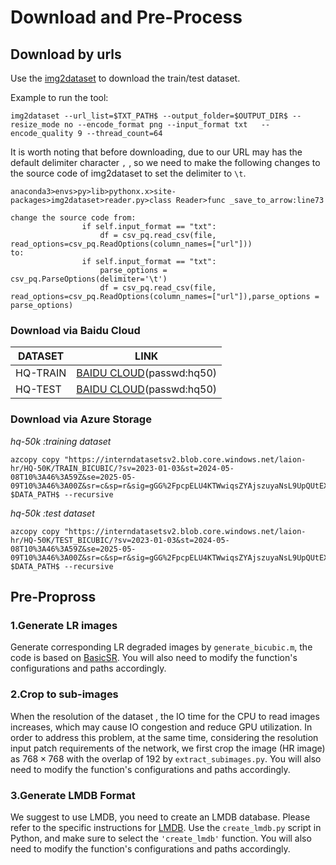 # Download and Pre-Process

## Download by urls
Use the [img2dataset](https://github.com/rom1504/img2dataset) to download the train/test dataset. 

Example to run the tool:
```
img2dataset --url_list=$TXT_PATH$ --output_folder=$OUTPUT_DIR$ --resize_mode no --encode_format png --input_format txt   --encode_quality 9 --thread_count=64
```
It is worth noting that before downloading, due to our URL may has the default delimiter character `,` , so we need to make the following changes to the source code of img2dataset to set the delimiter to `\t`. 
```
anaconda3>envs>py>lib>pythonx.x>site-packages>img2dataset>reader.py>class Reader>func _save_to_arrow:line73

change the source code from:
                if self.input_format == "txt":
                    df = csv_pq.read_csv(file, read_options=csv_pq.ReadOptions(column_names=["url"]))
to:
                if self.input_format == "txt":
                    parse_options = csv_pq.ParseOptions(delimiter='\t')
                    df = csv_pq.read_csv(file, read_options=csv_pq.ReadOptions(column_names=["url"]),parse_options = parse_options)

```
### Download via Baidu Cloud
|  DATASET   | LINK  |
|  ----  | ----  | 
| HQ-TRAIN  | [BAIDU CLOUD](https://pan.baidu.com/s/1c_KS6T1lv1EE03n4dSzTvg?pwd=hq50)(passwd:hq50)   |
| HQ-TEST  | [BAIDU CLOUD](https://pan.baidu.com/s/1JkKsW1qomfPkPAJ-SpYDIg?pwd=hq50)(passwd:hq50)  |
### Download via Azure Storage
*hq-50k :training dataset*
```
azcopy copy "https://interndatasetsv2.blob.core.windows.net/laion-hr/HQ-50K/TRAIN_BICUBIC/?sv=2023-01-03&st=2024-05-08T10%3A46%3A59Z&se=2025-05-09T10%3A46%3A00Z&sr=c&sp=r&sig=gGG%2FpcpELU4KTWwiqsZYAjszuyaNsL9UpQUtEXN%2FNzA%3D" $DATA_PATH$ --recursive 
```
*hq-50k :test dataset*
```
azcopy copy "https://interndatasetsv2.blob.core.windows.net/laion-hr/HQ-50K/TEST_BICUBIC/?sv=2023-01-03&st=2024-05-08T10%3A46%3A59Z&se=2025-05-09T10%3A46%3A00Z&sr=c&sp=r&sig=gGG%2FpcpELU4KTWwiqsZYAjszuyaNsL9UpQUtEXN%2FNzA%3D" $DATA_PATH$ --recursive 
```

## Pre-Propross
### 1.Generate LR images
Generate corresponding LR degraded images by `generate_bicubic.m`, the code is based on [BasicSR](https://github.com/rom1504/img2dataset). You will also need to modify the function's configurations and paths accordingly.

### 2.Crop to sub-images
When the resolution of the dataset , the IO time for the CPU to read images increases, which may cause IO congestion and reduce GPU utilization. In order to address this problem, at the same time, considering the resolution input  patch requirements of the network, we first crop the image (HR image) as $768\times 768$ with the overlap of $192$ by `extract_subimages.py`. You will also need to modify the function's configurations and paths accordingly.

### 3.Generate LMDB Format
We suggest to use LMDB, you need to create an LMDB database. Please refer to the specific instructions for [LMDB](https://github.com/XPixelGroup/BasicSR/blob/master/docs/DatasetPreparation_CN.md#LMDB%E5%85%B7%E4%BD%93%E8%AF%B4%E6%98%8E). Use the `create_lmdb.py` script in Python, and make sure to select the `'create_lmdb'` function. You will also need to modify the function's configurations and paths accordingly.


